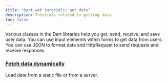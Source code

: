 ```yaml
---
title: "Dart web tutorials: get data"
description: Tutorials related to getting data.
toc: false
---
```


Various classes in the Dart libraries help you get, send, receive,
and save user data. You can use input elements within forms to
get data from users.
You can use JSON to format data and HttpRequest to send requests
and receive responses.

<div class="card-grid">
  <div class="card">
    <h3><a href="/tutorials/web/fetch-data">Fetch data dynamically</a></h3>
    <p>Load data from a static file or from a server.</p>
  </div>
</div>
